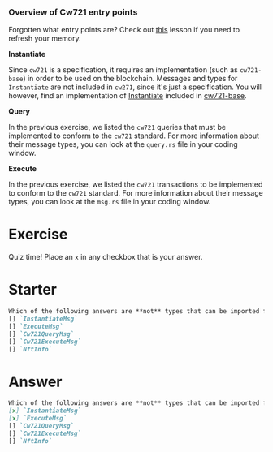 <!---
Course: 2 
Lesson: 1
Exercise: 2

Title: Cw721 Entry Points
Filename: quiz.txt

Storyline placeholder:
>
-->

### Overview of Cw721 entry points

Forgotten what entry points are? Check out [this](https://area-52.io/starting-with-cosm-wasm/1/cosmwasm-entry-points) lesson if you need to refresh your memory.

**Instantiate**

Since `cw721` is a specification, it requires an implementation (such as `cw721-base`) in order to be used on the blockchain. Messages and types for `Instantiate` are not included in `cw271`, since it's just a specification. You will however, find an implementation of [Instantiate](https://github.com/CosmWasm/cw-nfts/blob/main/contracts/cw721-base/src/lib.rs#L24-L34) included in [cw721-base](https://github.com/CosmWasm/cw-nfts/tree/main/contracts/cw721-base).

**Query**

In the previous exercise, we listed the `cw721` queries that must be implemented to conform to the `cw721` standard. For more information about their message types, you can look at the `query.rs` file in your coding window.

**Execute**

In the previous exercise, we listed the `cw721` transactions to be implemented to conform to the `cw721` standard. For more information about their message types, you can look at the `msg.rs` file in your coding window.

# Exercise
Quiz time! Place an `x` in any checkbox that is your answer.

# Starter
```markdown
Which of the following answers are **not** types that can be imported from `cw721`?
[] `InstantiateMsg`
[] `ExecuteMsg`
[] `Cw721QueryMsg`
[] `Cw721ExecuteMsg`
[] `NftInfo`

```

# Answer
```markdown
Which of the following answers are **not** types that can be imported from `cw721`?
[x] `InstantiateMsg`
[x] `ExecuteMsg`
[] `Cw721QueryMsg`
[] `Cw721ExecuteMsg`
[] `NftInfo`
```
